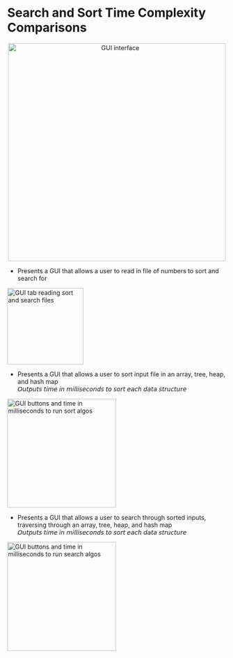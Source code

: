 # Search and Sort Time Complexity Comparisons
<p align="center">
  <img width="500" alt="GUI interface" src="https://github.com/KaveyZheng/Projects/assets/109322859/45d9bc46-7fa4-4943-9929-cc21d349538b">
</p>

- Presents a GUI that allows a user to read in file of numbers to sort and search for
<img width="175" alt="GUI tab reading sort and search files" src="https://github.com/KaveyZheng/Projects/assets/109322859/f479c9a3-f8f7-49ce-a395-da4cc3a34e6e">

- Presents a GUI that allows a user to sort input file in an array, tree, heap, and hash map
<br/> 𝘖𝘶𝘵𝘱𝘶𝘵𝘴 𝘵𝘪𝘮𝘦 𝘪𝘯 𝘮𝘪𝘭𝘭𝘪𝘴𝘦𝘤𝘰𝘯𝘥𝘴 𝘵𝘰 𝘴𝘰𝘳𝘵 𝘦𝘢𝘤𝘩 𝘥𝘢𝘵𝘢 𝘴𝘵𝘳𝘶𝘤𝘵𝘶𝘳𝘦
<img width="250" alt="GUI buttons and time in milliseconds to run sort algos" src="https://github.com/KaveyZheng/Projects/assets/109322859/a2ef925d-9149-46a1-aed9-118ef64147e6">

- Presents a GUI that allows a user to search through sorted inputs, traversing through an array, tree, heap, and hash map
<br/> 𝘖𝘶𝘵𝘱𝘶𝘵𝘴 𝘵𝘪𝘮𝘦 𝘪𝘯 𝘮𝘪𝘭𝘭𝘪𝘴𝘦𝘤𝘰𝘯𝘥𝘴 𝘵𝘰 𝘴𝘰𝘳𝘵 𝘦𝘢𝘤𝘩 𝘥𝘢𝘵𝘢 𝘴𝘵𝘳𝘶𝘤𝘵𝘶𝘳𝘦
<img width="250" alt="GUI buttons and time in milliseconds to run search algos" src="https://github.com/KaveyZheng/Projects/assets/109322859/29c5d1b1-edf0-4fd3-99fe-b006f0c172fb">
